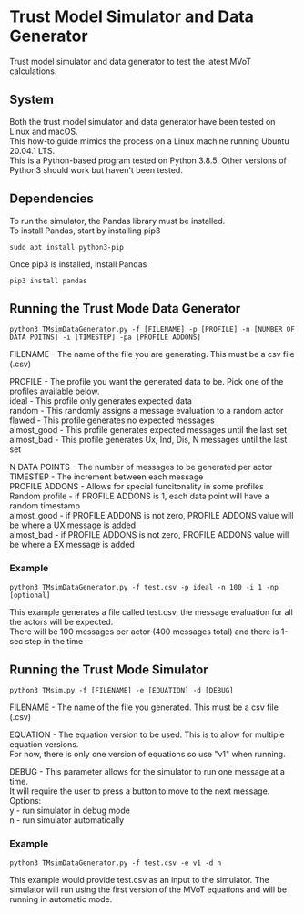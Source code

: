 # Trust Model Simulator and Data Generator 
Trust model simulator and data generator to test the latest MVoT calculations.

## System
Both the trust model simulator and data generator have been tested on Linux and macOS.<br />
This how-to guide mimics the process on a Linux machine running Ubuntu 20.04.1 LTS.<br />
This is a Python-based program tested on Python 3.8.5. Other versions of Python3 should 
work but haven't been tested.

## Dependencies 
To run the simulator, the Pandas library must be installed. <br />
To install Pandas, start by installing pip3
````
sudo apt install python3-pip
````

Once pip3 is installed, install Pandas

````
pip3 install pandas
````

## Running the Trust Mode Data Generator
````
python3 TMsimDataGenerator.py -f [FILENAME] -p [PROFILE] -n [NUMBER OF DATA POITNS] -i [TIMESTEP] -pa [PROFILE ADDONS]
````
FILENAME - The name of the file you are generating. This must be a csv file (.csv) <br />

PROFILE - The profile you want the generated data to be. Pick one of the profiles available below. <br />
    ideal - This profile only generates expected data<br />
    random - This randomly assigns a message evaluation to a random actor <br />
    flawed - This profile generates no expected messages<br />
    almost_good - This profile generates expected messages until the last set <br />
    almost_bad - This profile generates Ux, Ind, Dis, N messages until the last set<br />

N DATA POINTS - The number of messages to be generated per actor <br />
TIMESTEP - The increment between each message <br /> 
PROFILE ADDONS - Allows for special funcitonality in some profiles <br />
    Random profile - if PROFILE ADDONS is 1, each data point will have a random timestamp <br />
    almost_good - if PROFILE ADDONS is not zero, PROFILE ADDONS value will be where a UX message is added <br />
    almost_bad - if PROFILE ADDONS is not zero, PROFILE ADDONS value will be where a EX message is added <br />
### Example 
````
python3 TMsimDataGenerator.py -f test.csv -p ideal -n 100 -i 1 -np [optional]
````
This example generates a file called test.csv, the message evaluation for all the actors will be expected. <br />
There will be 100 messages per actor (400 messages total) and there is 1-sec step in the time

## Running the Trust Mode Simulator
````
python3 TMsim.py -f [FILENAME] -e [EQUATION] -d [DEBUG]
````
FILENAME -  The name of the file you generated. This must be a csv file (.csv)<br />

EQUATION -  The equation version to be used. This is to allow for multiple equation versions. <br />
            For now, there is only one version of equations so use "v1" when running. <br />

DEBUG    -  This parameter allows for the simulator to run one message at a time. <br />
            It will require the user to press a button to move to the next message. <br />
            Options:<br />
                y   - run simulator in debug mode <br />
                n   - run simulator automatically

### Example 
````
python3 TMsimDataGenerator.py -f test.csv -e v1 -d n
````
This example would provide test.csv as an input to the simulator. The simulator will run using the first
version of the MVoT equations and will be running in automatic mode.